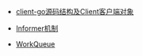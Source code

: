 - [client-go源码结构及Client客户端对象](docs/client_obj.md)

- [Informer机制](docs/informer.md)

- [WorkQueue](docs/workqueue.md)

  
